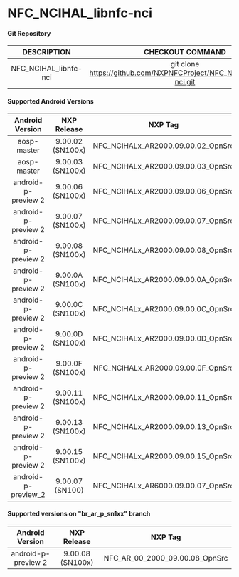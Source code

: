 # NFC_NCIHAL_libnfc-nci

#### Git Repository

| DESCRIPTION        | CHECKOUT COMMAND          |
|:-------------:|:-------------:| 
| NFC_NCIHAL_libnfc-nci     |  git clone https://github.com/NXPNFCProject/NFC_NCIHAL_libnfc-nci.git |


#### Supported Android Versions

| Android Version        | NXP Release          | NXP Tag  |
| :-------------: |:-------------:| :-----:|
| aosp-master               |  9.00.02 (SN100x) |  NFC_NCIHALx_AR2000.09.00.02_OpnSrc |
| aosp-master               |  9.00.03 (SN100x) |  NFC_NCIHALx_AR2000.09.00.03_OpnSrc |
| android-p-preview 2               |  9.00.06 (SN100x) |  NFC_NCIHALx_AR2000.09.00.06_OpnSrc |
| android-p-preview 2               |  9.00.07 (SN100x) |  NFC_NCIHALx_AR2000.09.00.07_OpnSrc |
| android-p-preview 2               |  9.00.08 (SN100x) |  NFC_NCIHALx_AR2000.09.00.08_OpnSrc |
| android-p-preview 2               |  9.00.0A (SN100x) |  NFC_NCIHALx_AR2000.09.00.0A_OpnSrc |
| android-p-preview 2               |  9.00.0C (SN100x) |  NFC_NCIHALx_AR2000.09.00.0C_OpnSrc |
| android-p-preview 2               |  9.00.0D (SN100x) |  NFC_NCIHALx_AR2000.09.00.0D_OpnSrc |
| android-p-preview 2               |  9.00.0F (SN100x) |  NFC_NCIHALx_AR2000.09.00.0F_OpnSrc |
| android-p-preview 2               |  9.00.11 (SN100x) |  NFC_NCIHALx_AR2000.09.00.11_OpnSrc |
| android-p-preview 2               |  9.00.13 (SN100x) |  NFC_NCIHALx_AR2000.09.00.13_OpnSrc |
| android-p-preview 2               |  9.00.15 (SN100x) |  NFC_NCIHALx_AR2000.09.00.15_OpnSrc |
| android-p-preview_2              |  9.00.07 (SN100) |  NFC_NCIHALx_AR6000.09.00.07_OpnSrc |






#### Supported versions on "br_ar_p_sn1xx" branch
| Android Version        | NXP Release          | NXP Tag  |
| :-------------: |:---------------------:| :-----:|
| android-p-preview 2              |  9.00.08 (SN100x) |  NFC_AR_00_2000_09.00.08_OpnSrc  |





